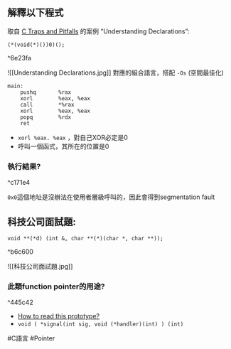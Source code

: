 
## 解釋以下程式

取自 [C Traps and Pitfalls](http://www.literateprogramming.com/ctraps.pdf) 的案例 “Understanding Declarations”:
```
(*(void(*)())0)();
```
^6e23fa



![[Understanding Declarations.jpg]]
對應的組合語言，搭配 `-Os` (空間最佳化)

```
main:
    pushq       %rax
    xorl        %eax, %eax
    call        *%rax
    xorl        %eax, %eax
    popq        %rdx
    ret
```

- `xorl %eax. %eax` ，對自己XOR必定是0
- 呼叫一個函式，其所在的位置是0

### 執行結果?

^c171e4

`0x0`這個地址是沒辦法在使用者層級呼叫的，因此會得到segmentation fault

##  科技公司面試題:

```
void **(*d) (int &, char **(*)(char *, char **));
```

^b6c600


![[科技公司面試題.jpg]]
### 此類function pointer的用途?

^445c42

- [How to read this prototype?](http://stackoverflow.com/questions/15739500/how-to-read-this-prototype)
- `void ( *signal(int sig, void (*handler)(int) ) (int)`


#C語言 #Pointer